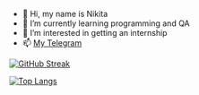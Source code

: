 - 👋 Hi, my name is Nikita
- 🌱 I’m currently learning programming and QA
- 👀 I’m interested in getting an internship
- 📫 [My Telegram](https://t.me/nekitze)

[![GitHub Streak](http://github-readme-streak-stats.herokuapp.com?user=flexben&theme=dark&background=000000)](https://git.io/streak-stats)

[![Top Langs](https://github-readme-stats.vercel.app/api/top-langs/?username=flexben&layout=compact&theme=vision-friendly-dark)](https://github.com/anuraghazra/github-readme-stats)

<!---
flexben/flexben is a ✨ special ✨ repository because its `README.md` (this file) appears on your GitHub profile.
You can click the Preview link to take a look at your changes.
--->
